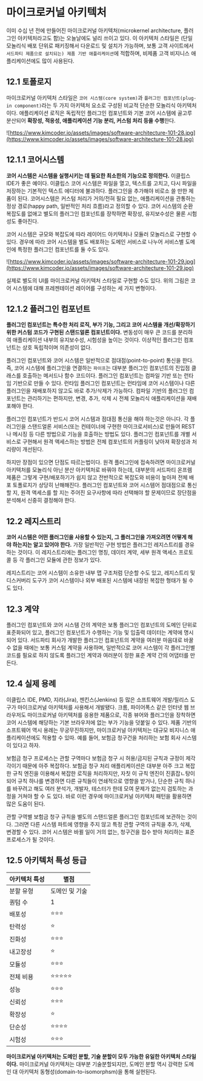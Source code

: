 # 마이크로커널 아키텍처

이미 수십 년 전에 만들어진 마이크로커널 아키텍처(microkernel architecture, 플러그인 아키텍처라고도 함)는 오늘날에도 널리 쓰이고 있다. 이 아키텍처 스타일은 (단일 모놀리식 배포 단위로 패키징해서 다운로드 및 설치가 가능하며, 보통 고객 사이트에서 `서드파티 제품으로 설치되는) 제품 기반 애플리케이션`에 적합하며, 비제품 고객 비지니스 애플리케이션에도 많이 사용된다.

## **12.1 토폴로지**

마이크로커널 아키텍처 스타일은 `코어 시스템(core system)`과 `플러그인 컴포넌트(plug-in component)`라는 두 가지 아키텍처 요소로 구성된 비교적 단순한 모놀리식 아키텍처이다. 애플리케이션 로직은 독립적인 플러그인 컴포넌트와 기본 코어 시스템에 골고루 분산되어 **확장성, 적응성, 애플리케이션 기능 분리, 커스텀 처리 등을 수행**한다. 

![https://www.kimcoder.io/assets/images/software-architecture-101-28.jpg](https://www.kimcoder.io/assets/images/software-architecture-101-28.jpg)

## **12.1.1 코어시스템**

**코어 시스템은 시스템을 실행시키는 데 필요한 최소한의 기능으로 정의한다.** 이클립스 IDE가 좋은 예이다. 이클립스 코어 시스템은 파일을 열고, 텍스트를 고치고, 다시 파일을 저장하는 기본적인 텍스트 에디터에 불과하다. 플러그인을 추가해야 비로소 쓸 만한 제품이 된다. 코어시스템은 커스텀 처리가 거의/전혀 필요 없는, 애플리케이션을 관통하는 정상 경로(happy path, 일반적인 처리 흐름)라고 정의할 수 있다. 코어 시스템의 순환 복잡도를 없애고 별도의 플러그인 컴포넌트를 장착하면 확장성, 유지보수성은 물론 시험성도 좋아진다.

코어 시스템은 규모와 복잡도에 따라 레이어드 아키텍처나 모듈러 모놀리스로 구현할 수 있다. 경우에 따라 코어 시스템을 별도 배포하는 도메인 서비스로 나누어 서비스별 도메인에 특정한 플러그인 컴포넌트를 둘 수도 있다.

![https://www.kimcoder.io/assets/images/software-architecture-101-29.jpg](https://www.kimcoder.io/assets/images/software-architecture-101-29.jpg)

실제로 별도의 UI를 마이크로커널 아키텍처 스타일로 구현할 수도 있다. 위의 그림은 코어 시스템에 대해 프레젠테이션 레이어를 구성하는 세 가지 변형이다.

## **12.1.2 플러그인 컴포넌트**

**플러그인 컴포넌트는 특수한 처리 로직, 부가 기능, 그리고 코어 시스템을 개선/확장하기 위한 커스텀 코드가 구현된 스탠드얼론 컴포넌트이다.** 변동성이 매우 큰 코드를 분리하여 애플리케이션 내부의 유지보수성, 시험성을 높이는 것이다. 이상적인 플러그인 컴포넌트는 상호 독립적이며 의존성이 없다.

플러그인 컴포넌트와 코어 시스템은 일반적으로 점대점(point-to-point) 통신을 한다. 즉, 코어 시스템에 플러그인을 연결하는 `파이프`는 대부분 플러그인 컴포넌트의 진입점 클래스를 호출하는 메서드나 함수 코드이다. 플러그인 컴포넌트는 컴파일 기반 또는 런타임 기반으로 만들 수 있다. 런타임 플러그인 컴포넌트는 런타임에 코어 시스템이나 다른 플러그인을 재배포하지 않고도 바로 추가/삭제가 가능하다. 컴파일 기반의 플러그인 컴포넌트는 관리하기는 편하지만, 변경, 추가, 삭제 시 전체 모놀리식 애플리케이션을 재배포해야 한다.

플러그인 컴포넌트가 반드시 코어 시스템과 점대점 통신을 해야 하는것은 아니다. 각 플러그인을 스탠드얼론 서비스(또는 컨테이너에 구현한 마이크로서비스)로 만들어 REST나 메시징 등 다른 방법으로 기능을 호출하는 방법도 있다. 플러그인 컴포넌트를 개별 서비스로 구현해서 원격 액세스하는 방법은 전체 컴포넌트의 커플링이 낮아져 확장성과 처리량이 개선된다.

하지만 장점이 있으면 단점도 따르는법이다. 원격 플러그인에 접속하려면 마이크로커널 아키텍처를 모놀리식 아닌 분산 아키텍처로 바꿔야 하는데, 대부분의 서드파티 온프렘 제품은 그렇게 구현/배포하기가 쉽지 않고 전반적으로 복잡도와 비용이 높아져 전체 배포 토폴로지가 상당히 난해해진다. 플러그인 컴포넌트와 코어 시스템어 점대점으로 통신할 지, 원격 액세스를 할 지는 주어진 요구사항에 따라 선택해야 할 문제이므로 장단점을 분석해서 신중히 결정해야 한다.

## **12.2 레지스트리**

**코어 시스템은 어떤 플러그인을 사용할 수 있는지, 그 플러그인을 가져오려면 어떻게 해야 하는지는 알고 있어야 한다.** 가장 일반적인 구현 방법은 플러그인 레지스트리를 경유하는 것이다. 이 레지스트리에는 플러그인 명칭, 데이터 계약, 세부 원격 액세스 프로토콜 등 각 플러그인 모듈에 관한 정보가 있다.

레지스트리는 코어 시스템이 소유한 내부 맵 구조처럼 단순할 수도 있고, 레지스트리 및 디스커버리 도구가 코어 시스템이나 외부 배포된 시스템에 내장된 복잡한 형태가 될 수도 있다.

## **12.3 계약**

플러그인 컴포넌트와 코어 시스템 간의 계약은 보통 플러그인 컴포넌트의 도메인 단위로 표준화되어 있고, 플러그인 컴포넌트가 수행하는 기능 및 입출력 데이터는 계약에 명시되어 있다. 서드파티 회사가 개발한 플러그인 컴포넌트의 계약을 여러분 마음대로 바꿀 수 없을 때에는 보통 커스텀 계약을 사용하며, 일반적으로 코어 시스템이 각 플러그인별 코드를 필요로 하지 않도록 플러그인 계약과 여러분이 정한 표준 계약 간의 어댑터를 만든다.

## **12.4 실제 용례**

이클립스 IDE, PMD, 지라(Jira), 젠킨스(Jenkins) 등 많은 소프트웨어 개발/릴리스 도구가 마이크로커널 아키텍처를 사용해서 개발됐다. 크롬, 파이어폭스 같은 인터넷 웹 브라우저도 마이크로커널 아키텍처를 응용한 제품으로, 각종 뷰어와 플러그인을 장착하면 코어 시스템에 해당하는 기본 브라우저에 없는 부가 기능을 덧붙일 수 있다. 제품 기반의 소프트웨어 역시 용례는 무궁무진하지만, 마이크로커널 아키텍처는 대규모 비지니스 애플리케이션에도 적용할 수 있따. 예를 들어, 보험금 청구건을 처리하는 보험 회사 시스템이 있다고 하자.

보험금 청구 프로세스는 관할 구역마다 보험금 청구 시 허용/금지된 규칙과 규정이 제각각이기 때문에 아주 복잡하다. 보험금 청구 처리 애플리케이션은 대부분 아주 크고 복잡한 규칙 엔진을 이용해서 복잡한 로직을 처리하지만, 자칫 이 규칙 엔진이 진흙잡ㄴ탕이 되어 규칙 하나를 변경하면 다른 규칙들이 연쇄적으로 영향을 받거나, 단순한 규칙 하나를 바꾸려고 해도 여러 분석가, 개발자, 테스터가 한데 모여 문제가 없는지 검토하는 과정을 거쳐야 할 수 도 있다. 바로 이런 경우에 마이크로커널 아키텍처 패턴을 활용하면 많은 도움이 된다.

관할 구역별 보험금 청구 규칙을 별도의 스탠드얼론 플러그인 컴포넌트에 보관하는 것이다. 그러면 다른 시스템 파트에 영향을 주지 않고 특정 관할 구역의 규칙을 추가, 삭제, 변경할 수 있다. 코어 시스템은 바뀔 일이 거의 없는, 청구건을 접수 받아 처리하는 표준 프로세스가 될 것이다.

## **12.5 아키텍처 특성 등급**

| 아키텍처 특성 | 별점 |
| --- | --- |
| 분할 유형 | 도메인 및 기술 |
| 퀀텀 수 | 1 |
| 배포성 | ⭐⭐⭐ |
| 탄력성 | ⭐ |
| 진화성 | ⭐⭐⭐ |
| 내고장성 | ⭐ |
| 모듈성 | ⭐⭐⭐ |
| 전체 비용 | ⭐⭐⭐⭐⭐ |
| 성능 | ⭐⭐⭐ |
| 신뢰성 | ⭐⭐⭐ |
| 확장성 | ⭐ |
| 단순성 | ⭐⭐⭐⭐ |
| 시험성 | ⭐⭐⭐ |

**마이크로커널 아키텍처는 도메인 분할, 기술 분할이 모두 가능한 유일한 아키텍처 스타일이다.** 마이크로커널 아키텍처는 대부분 기술분할되지만, 도메인 분할 역시 강력한 도메인 대 아키텍처 동형성(domain-to-isomorphsm)을 통해 실현된다.